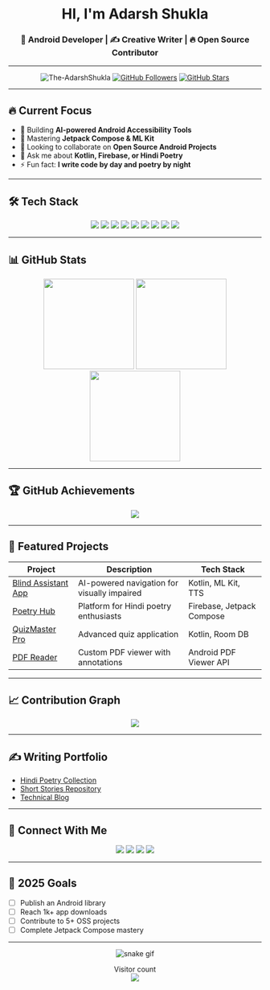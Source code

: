 <h1 align="center">HI, I'm Adarsh Shukla</h1>
<h3 align="center">🚀 Android Developer | ✍️ Creative Writer | 🔥 Open Source Contributor</h3>

---

<p align="center">
  <img src="https://komarev.com/ghpvc/?username=The-AdarshShukla&label=Profile+Views&color=0e75b6&style=flat" alt="The-AdarshShukla" /> 
  <a href="https://github.com/The-AdarshShukla?tab=followers"><img src="https://img.shields.io/github/followers/The-AdarshShukla?label=Followers&style=social" alt="GitHub Followers"></a>
  <a href="https://github.com/The-AdarshShukla"><img src="https://img.shields.io/github/stars/The-AdarshShukla?label=Stars&style=social" alt="GitHub Stars"></a>
</p>

---

## 🔥 Current Focus

- 🔭 Building **AI-powered Android Accessibility Tools**
- 🌱 Mastering **Jetpack Compose & ML Kit**
- 👯 Looking to collaborate on **Open Source Android Projects**
- 💬 Ask me about **Kotlin, Firebase, or Hindi Poetry**
- ⚡ Fun fact: **I write code by day and poetry by night**

---

## 🛠️ Tech Stack

<p align="center">
  <img src="https://img.shields.io/badge/Kotlin-0095D5?style=for-the-badge&logo=kotlin&logoColor=white" />
  <img src="https://img.shields.io/badge/Java-ED8B00?style=for-the-badge&logo=openjdk&logoColor=white" />
  <img src="https://img.shields.io/badge/Android-3DDC84?style=for-the-badge&logo=android&logoColor=white" />
  <img src="https://img.shields.io/badge/Firebase-FFCA28?style=for-the-badge&logo=firebase&logoColor=black" />
  <img src="https://img.shields.io/badge/Python-3776AB?style=for-the-badge&logo=python&logoColor=white" />
  <img src="https://img.shields.io/badge/HTML5-E34F26?style=for-the-badge&logo=html5&logoColor=white" />
  <img src="https://img.shields.io/badge/CSS3-1572B6?style=for-the-badge&logo=css3&logoColor=white" />
  <img src="https://img.shields.io/badge/JavaScript-F7DF1E?style=for-the-badge&logo=javascript&logoColor=black" />
  <img src="https://img.shields.io/badge/Git-F05032?style=for-the-badge&logo=git&logoColor=white" />
</p>

---

## 📊 GitHub Stats

<div align="center">
  <img height="180em" src="https://github-readme-stats.vercel.app/api?username=The-AdarshShukla&show_icons=true&theme=radical&include_all_commits=true&count_private=true" />
  <img height="180em" src="https://github-readme-stats.vercel.app/api/top-langs/?username=The-AdarshShukla&layout=compact&theme=radical" />
</div>

<div align="center">
  <img height="180em" src="https://github-readme-streak-stats.herokuapp.com/?user=The-AdarshShukla&theme=radical" />
</div>

---

## 🏆 GitHub Achievements

<p align="center">
  <img src="https://github-profile-trophy.vercel.app/?username=The-AdarshShukla&theme=onedark&no-frame=true&row=1&column=7" />
</p>

---

## 🚀 Featured Projects

| Project | Description | Tech Stack |
|---------|-------------|------------|
| [Blind Assistant App](https://github.com/The-AdarshShukla/blind-assistant) | AI-powered navigation for visually impaired | Kotlin, ML Kit, TTS |
| [Poetry Hub](https://github.com/The-AdarshShukla/poetry-app) | Platform for Hindi poetry enthusiasts | Firebase, Jetpack Compose |
| [QuizMaster Pro](https://github.com/The-AdarshShukla/quiz-app) | Advanced quiz application | Kotlin, Room DB |
| [PDF Reader](https://github.com/The-AdarshShukla/pdf-reader) | Custom PDF viewer with annotations | Android PDF Viewer API |

---

## 📈 Contribution Graph

<p align="center">
  <img src="https://activity-graph.herokuapp.com/graph?username=The-AdarshShukla&theme=react-dark&area=true&hide_border=true" />
</p>

---

## ✍️ Writing Portfolio

- [Hindi Poetry Collection](https://The-AdarshShukla.github.io/poetry)
- [Short Stories Repository](https://The-AdarshShukla.github.io/stories)
- [Technical Blog](https://The-AdarshShukla.github.io/blog)

---

## 🤝 Connect With Me

<p align="center">
  <a href="mailto:adarshpoetry@gmail.com"><img src="https://img.shields.io/badge/Gmail-D14836?style=for-the-badge&logo=gmail&logoColor=white" /></a>
  <a href="https://linkedin.com/in/adarsh-shukla-dev"><img src="https://img.shields.io/badge/LinkedIn-0077B5?style=for-the-badge&logo=linkedin&logoColor=white" /></a>
  <a href="https://twitter.com/adarshpoet"><img src="https://img.shields.io/badge/Twitter-1DA1F2?style=for-the-badge&logo=twitter&logoColor=white" /></a>
  <a href="https://adarshshukla2005.github.io"><img src="https://img.shields.io/badge/Portfolio-%23000000.svg?style=for-the-badge&logo=firefox&logoColor=#FF7139" /></a>
</p>

---

## 🎯 2025 Goals

- [ ] Publish an Android library
- [ ] Reach 1k+ app downloads
- [ ] Contribute to 5+ OSS projects
- [ ] Complete Jetpack Compose mastery

---

<p align="center">
  <img src="https://github.com/The-AdarshShukla/The-AdarshShukla/blob/output/github-contribution-grid-snake.svg" alt="snake gif" />
</p>

<p align="center"> 
  Visitor count<br>
  <img src="https://profile-counter.glitch.me/The-AdarshShukla/count.svg" />
</p>
